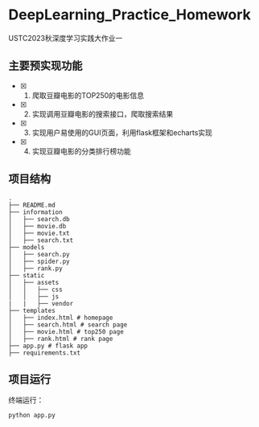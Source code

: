 # DeepLearning_Practice_Homework
USTC2023秋深度学习实践大作业一

## 主要预实现功能
- [x] 1. 爬取豆瓣电影的TOP250的电影信息
- [x] 2. 实现调用豆瓣电影的搜索接口，爬取搜索结果
- [x] 3. 实现用户易使用的GUI页面，利用flask框架和echarts实现
- [x] 4. 实现豆瓣电影的分类排行榜功能


## 项目结构
```
.   
├── README.md
├── information
│   ├── search.db
│   ├── movie.db
│   ├── movie.txt
│   ├── search.txt
├── models
│   ├── search.py
│   ├── spider.py
│   ├── rank.py
├── static
│   ├── assets
│   │   ├── css
│   │   ├── js
|   |   ├── vendor
├── templates
│   ├── index.html # homepage
│   ├── search.html # search page
│   ├── movie.html # top250 page
│   ├── rank.html # rank page
├── app.py # flask app
├── requirements.txt
```
## 项目运行
终端运行：
```
python app.py
```